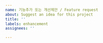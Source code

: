 ```yaml
---
name: 기능추가 또는 개선제안 / Feature request
about: Suggest an idea for this project
title: ''
labels: enhancement
assignees: ''

---
```



